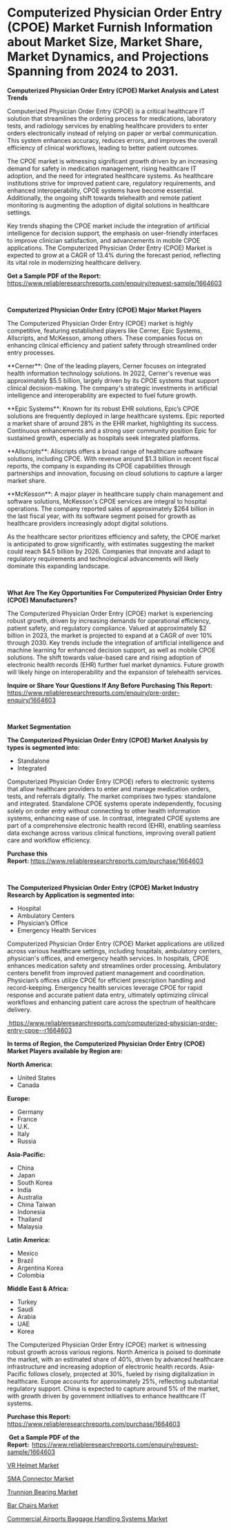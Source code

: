 <p><h1>Computerized Physician Order Entry (CPOE) Market Furnish Information about Market Size, Market Share, Market Dynamics, and Projections Spanning from 2024 to 2031.</h1></p><p><strong>Computerized Physician Order Entry (CPOE) Market Analysis and Latest Trends</strong></p>
<p><p>Computerized Physician Order Entry (CPOE) is a critical healthcare IT solution that streamlines the ordering process for medications, laboratory tests, and radiology services by enabling healthcare providers to enter orders electronically instead of relying on paper or verbal communication. This system enhances accuracy, reduces errors, and improves the overall efficiency of clinical workflows, leading to better patient outcomes.</p><p>The CPOE market is witnessing significant growth driven by an increasing demand for safety in medication management, rising healthcare IT adoption, and the need for integrated healthcare systems. As healthcare institutions strive for improved patient care, regulatory requirements, and enhanced interoperability, CPOE systems have become essential. Additionally, the ongoing shift towards telehealth and remote patient monitoring is augmenting the adoption of digital solutions in healthcare settings.</p><p>Key trends shaping the CPOE market include the integration of artificial intelligence for decision support, the emphasis on user-friendly interfaces to improve clinician satisfaction, and advancements in mobile CPOE applications. The Computerized Physician Order Entry (CPOE) Market is expected to grow at a CAGR of 13.4% during the forecast period, reflecting its vital role in modernizing healthcare delivery.</p></p>
<p><strong>Get a Sample PDF of the Report:&nbsp;</strong> <a href="https://www.reliableresearchreports.com/enquiry/request-sample/1664603?utm_campaign=37&utm_medium=2&utm_source=Github&utm_content=ia&utm_term=28092024&utm_id=computerized-physician-order-entry-cpoe">https://www.reliableresearchreports.com/enquiry/request-sample/1664603</a></p>
<p>&nbsp;</p>
<p><strong>Computerized Physician Order Entry (CPOE) Major Market Players</strong></p>
<p><p>The Computerized Physician Order Entry (CPOE) market is highly competitive, featuring established players like Cerner, Epic Systems, Allscripts, and McKesson, among others. These companies focus on enhancing clinical efficiency and patient safety through streamlined order entry processes.</p><p>**Cerner**: One of the leading players, Cerner focuses on integrated health information technology solutions. In 2022, Cerner's revenue was approximately $5.5 billion, largely driven by its CPOE systems that support clinical decision-making. The company's strategic investments in artificial intelligence and interoperability are expected to fuel future growth.</p><p>**Epic Systems**: Known for its robust EHR solutions, Epic’s CPOE solutions are frequently deployed in large healthcare systems. Epic reported a market share of around 28% in the EHR market, highlighting its success. Continuous enhancements and a strong user community position Epic for sustained growth, especially as hospitals seek integrated platforms.</p><p>**Allscripts**: Allscripts offers a broad range of healthcare software solutions, including CPOE. With revenue around $1.3 billion in recent fiscal reports, the company is expanding its CPOE capabilities through partnerships and innovation, focusing on cloud solutions to capture a larger market share.</p><p>**McKesson**: A major player in healthcare supply chain management and software solutions, McKesson's CPOE services are integral to hospital operations. The company reported sales of approximately $264 billion in the last fiscal year, with its software segment poised for growth as healthcare providers increasingly adopt digital solutions.</p><p>As the healthcare sector prioritizes efficiency and safety, the CPOE market is anticipated to grow significantly, with estimates suggesting the market could reach $4.5 billion by 2026. Companies that innovate and adapt to regulatory requirements and technological advancements will likely dominate this expanding landscape.</p></p>
<p>&nbsp;</p>
<p><strong>What Are The Key Opportunities For Computerized Physician Order Entry (CPOE) Manufacturers?</strong></p>
<p><p>The Computerized Physician Order Entry (CPOE) market is experiencing robust growth, driven by increasing demands for operational efficiency, patient safety, and regulatory compliance. Valued at approximately $2 billion in 2023, the market is projected to expand at a CAGR of over 10% through 2030. Key trends include the integration of artificial intelligence and machine learning for enhanced decision support, as well as mobile CPOE solutions. The shift towards value-based care and rising adoption of electronic health records (EHR) further fuel market dynamics. Future growth will likely hinge on interoperability and the expansion of telehealth services.</p></p>
<p><strong>Inquire or Share Your Questions If Any Before Purchasing This Report:</strong> <a href="https://www.reliableresearchreports.com/enquiry/pre-order-enquiry/1664603?utm_campaign=37&utm_medium=2&utm_source=Github&utm_content=ia&utm_term=28092024&utm_id=computerized-physician-order-entry-cpoe">https://www.reliableresearchreports.com/enquiry/pre-order-enquiry/1664603</a></p>
<p>&nbsp;</p>
<p><strong>Market Segmentation</strong></p>
<p><strong>The Computerized Physician Order Entry (CPOE) Market Analysis by types is segmented into:</strong></p>
<p><ul><li>Standalone</li><li>Integrated</li></ul></p>
<p><p>Computerized Physician Order Entry (CPOE) refers to electronic systems that allow healthcare providers to enter and manage medication orders, tests, and referrals digitally. The market comprises two types: standalone and integrated. Standalone CPOE systems operate independently, focusing solely on order entry without connecting to other health information systems, enhancing ease of use. In contrast, integrated CPOE systems are part of a comprehensive electronic health record (EHR), enabling seamless data exchange across various clinical functions, improving overall patient care and workflow efficiency.</p></p>
<p><strong>Purchase this Report:&nbsp;</strong><a href="https://www.reliableresearchreports.com/purchase/1664603?utm_campaign=37&utm_medium=2&utm_source=Github&utm_content=ia&utm_term=28092024&utm_id=computerized-physician-order-entry-cpoe">https://www.reliableresearchreports.com/purchase/1664603</a></p>
<p>&nbsp;</p>
<p><strong>The Computerized Physician Order Entry (CPOE) Market Industry Research by Application is segmented into:</strong></p>
<p><ul><li>Hospital</li><li>Ambulatory Centers</li><li>Physician’s Office</li><li>Emergency Health Services</li></ul></p>
<p><p>Computerized Physician Order Entry (CPOE) Market applications are utilized across various healthcare settings, including hospitals, ambulatory centers, physician's offices, and emergency health services. In hospitals, CPOE enhances medication safety and streamlines order processing. Ambulatory centers benefit from improved patient management and coordination. Physician’s offices utilize CPOE for efficient prescription handling and record-keeping. Emergency health services leverage CPOE for rapid response and accurate patient data entry, ultimately optimizing clinical workflows and enhancing patient care across the spectrum of healthcare delivery.</p></p>
<p><a href="https://www.reliableresearchreports.com/computerized-physician-order-entry-cpoe--r1664603?utm_campaign=37&utm_medium=2&utm_source=Github&utm_content=ia&utm_term=28092024&utm_id=computerized-physician-order-entry-cpoe">&nbsp;https://www.reliableresearchreports.com/computerized-physician-order-entry-cpoe--r1664603</a></p>
<p><strong>In terms of Region, the Computerized Physician Order Entry (CPOE) Market Players available by Region are:</strong></p>
<p>
    <p> <strong> North America: </strong>
        <ul>
            <li>United States</li>
            <li>Canada</li>
        </ul>
        </p> 
    <p> <strong> Europe: </strong>
        <ul>
            <li>Germany</li>
            <li>France</li>
            <li>U.K.</li>
            <li>Italy</li>
            <li>Russia</li>
        </ul>
        </p> 
    <p> <strong> Asia-Pacific: </strong>
        <ul>
            <li>China</li>
            <li>Japan</li>
            <li>South Korea</li>
            <li>India</li>
            <li>Australia</li>
            <li>China Taiwan</li>
            <li>Indonesia</li>
            <li>Thailand</li>
            <li>Malaysia</li>
        </ul>
        </p> 
    <p> <strong> Latin America: </strong>
        <ul>
            <li>Mexico</li>
            <li>Brazil</li>
            <li>Argentina Korea</li>
            <li>Colombia</li>
        </ul>
        </p> 
    <p> <strong> Middle East & Africa: </strong>
        <ul>
            <li>Turkey</li>
            <li>Saudi</li>
            <li>Arabia</li>
            <li>UAE</li>
            <li>Korea</li>
        </ul>
    </p>
    </p>
<p><p>The Computerized Physician Order Entry (CPOE) market is witnessing robust growth across various regions. North America is poised to dominate the market, with an estimated share of 40%, driven by advanced healthcare infrastructure and increasing adoption of electronic health records. Asia-Pacific follows closely, projected at 30%, fueled by rising digitalization in healthcare. Europe accounts for approximately 25%, reflecting substantial regulatory support. China is expected to capture around 5% of the market, with growth driven by government initiatives to enhance healthcare IT systems.</p></p>
<p><strong>Purchase this Report: </strong><a href="https://www.reliableresearchreports.com/purchase/1664603?utm_campaign=37&utm_medium=2&utm_source=Github&utm_content=ia&utm_term=28092024&utm_id=computerized-physician-order-entry-cpoe">https://www.reliableresearchreports.com/purchase/1664603</a></p>
<p>&nbsp;<strong>Get a Sample PDF of the Report:&nbsp;&nbsp;</strong><a href="https://www.reliableresearchreports.com/enquiry/request-sample/1664603?utm_campaign=37&utm_medium=2&utm_source=Github&utm_content=ia&utm_term=28092024&utm_id=computerized-physician-order-entry-cpoe">https://www.reliableresearchreports.com/enquiry/request-sample/1664603</a></p>
<p><strong></strong></p>
<p><p><a href="https://www.linkedin.com/pulse/vr-helmet-market-report-product-type-normal-versioncustomised-iquoc?utm_campaign=37&utm_medium=2&utm_source=Github&utm_content=ia&utm_term=28092024&utm_id=computerized-physician-order-entry-cpoe">VR Helmet Market</a></p><p><a href="https://issuu.com/reportprime-2/docs/sma-connector-market-size-2030.pptx_946e6ed451a393?utm_campaign=37&utm_medium=2&utm_source=Github&utm_content=ia&utm_term=28092024&utm_id=computerized-physician-order-entry-cpoe">SMA Connector Market</a></p><p><a href="https://issuu.com/reportprime-2/docs/trunnion-bearing-market-size-2030.p_97f4afae8edcb2?utm_campaign=37&utm_medium=2&utm_source=Github&utm_content=ia&utm_term=28092024&utm_id=computerized-physician-order-entry-cpoe">Trunnion Bearing Market</a></p><p><a href="https://www.linkedin.com/pulse/bar-chairs-market-forecast-global-trends-analysis-from-2024-p2aqf?utm_campaign=37&utm_medium=2&utm_source=Github&utm_content=ia&utm_term=28092024&utm_id=computerized-physician-order-entry-cpoe">Bar Chairs Market</a></p><p><a href="https://github.com/SanjidaKhan901/Market-Research-Report-List-1/blob/main/commercial-airports-baggage-handling-systems-market.md?utm_campaign=37&utm_medium=2&utm_source=Github&utm_content=ia&utm_term=28092024&utm_id=computerized-physician-order-entry-cpoe">Commercial Airports Baggage Handling Systems Market</a></p></p>